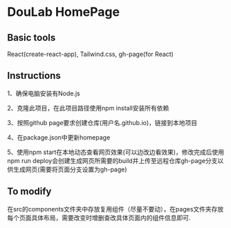 # DouLab HomePage

## Basic tools
React(create-react-app), Tailwind.css, gh-page(for React)

## Instructions
1、确保电脑安装有Node.js

2、克隆此项目，在此项目路径使用npm install安装所有依赖

3、按照github page要求创建仓库(用户名.github.io)，链接到本地项目

4、在package.json中更新homepage

5、使用npm start在本地动态查看网页效果(可以边改边看效果)，修改完成后使用npm run deploy会创建生成网页所需要的build并上传至远程仓库gh-page分支以供生成网页(需要将页面分支设置为gh-page)

## To modify
 在src的components文件夹中存放复用组件（尽量不要动），在pages文件夹存放每个页面具体布局，需要改变时增删查改具体页面内的组件信息即可.
